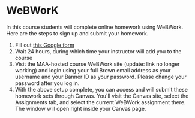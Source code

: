 # WeBWorK

In this course students will complete online homework using WeBWork. Here are the steps to sign up and submit your homework.

1.  Fill out [this Google form](https://docs.google.com/forms/d/e/1FAIpQLSdbDcudGtnhNs4ODdWDcmYUV03u0YkZmFUwhXXiYlcs7eNP-g/viewform?usp=sf_link)
2.  Wait 24 hours, during which time your instructor will add you to the course
3.  Visit the MAA-hosted course WeBWork site (update: link no longer working) and login using your full Brown email address as your username and your Banner ID as your password. Please change your password after you log in.
4.  With the above setup complete, you can access and will submit these homework sets through Canvas. You'll visit the Canvas site, select the Assignments tab, and select the current WeBWork assignment there. The window will open right inside your Canvas page.
